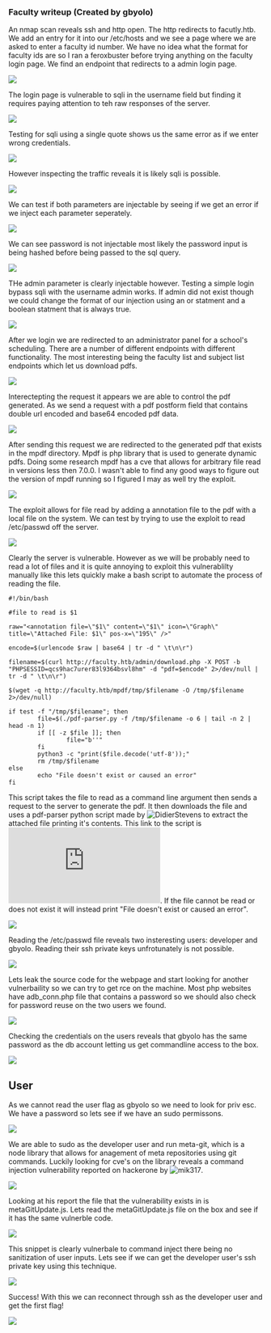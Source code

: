 ### Faculty writeup (Created by gbyolo)

An nmap scan reveals ssh and http open. The http redirects to facutly.htb. We add an entry for it into our /etc/hosts and we see a page where we are asked to enter a faculty id number. We have no idea what the format for faculty ids are so I ran a feroxbuster before trying anything on the faculty login page. We find an endpoint that redirects to a admin login page.

![](./imgs/foothold/0.png)

The login page is vulnerable to sqli in the username field but finding it requires paying attention to teh raw responses of the server.

![](./imgs/foothold/0.1.png)

Testing for sqli using a single quote shows us the same error as if we enter wrong credentials.

![](./imgs/foothold/0.2.png)

However inspecting the traffic reveals it is likely sqli is possible.

![](./imgs/foothold/0.3.png)

We can test if both parameters are injectable by seeing if we get an error if we inject each parameter seperately. 

![](./imgs/foothold/0.4.png)

We can see password is not injectable most likely the password input is being hashed before being passed to the sql query. 

![](./imgs/foothold/0.5.png)

THe admin parameter is clearly injectable however. Testing a simple login bypass sqli with the username admin works. If admin did not exist though we could change the format of our injection using an or statment and a boolean statment that is always true. 

![](./imgs/foothold/1.png)

After we login we are redirected to an administrator panel for a school's scheduling. There are a number of different endpoints with different functionality. The most interesting being the faculty list and subject list endpoints which let us download pdfs.

![](./imgs/foothold/2.png)

Interectepting the request it appears we are able to control the pdf generated. As we send a request with a pdf postform field that contains double url encoded and base64 encoded pdf data.

![](./imgs/foothold/3.png)

After sending this request we are redirected to the generated pdf that exists in the mpdf directory. Mpdf is php library that is used to generate dynamic pdfs. Doing some research mpdf has a cve that allows for arbitrary file read in versions less then 7.0.0. I wasn't able to find any good ways to figure out the version of mpdf running so I figured I may as well try the exploit. 

![](./imgs/foothold/4.png)

The exploit allows for file read by adding a annotation file to the pdf with a local file on the system. We can test by trying to use the exploit to read /etc/passwd off the server.

![](./imgs/foothold/6.0.png)

Clearly the server is vulnerable. However as we will be probably need to read a lot of files and it is quite annoying to exploit this vulnerablilty manually like this lets quickly make a bash script to automate the process of reading the file.

```
#!/bin/bash

#file to read is $1

raw="<annotation file=\"$1\" content=\"$1\" icon=\"Graph\" title=\"Attached File: $1\" pos-x=\"195\" />"

encode=$(urlencode $raw | base64 | tr -d " \t\n\r")

filename=$(curl http://faculty.htb/admin/download.php -X POST -b "PHPSESSID=qcs9hac7urer83l9364bsvl8hm" -d "pdf=$encode" 2>/dev/null | tr -d " \t\n\r")

$(wget -q http://faculty.htb/mpdf/tmp/$filename -O /tmp/$filename 2>/dev/null)

if test -f "/tmp/$filename"; then
        file=$(./pdf-parser.py -f /tmp/$filename -o 6 | tail -n 2 | head -n 1)
        if [[ -z $file ]]; then
                file="b''"
        fi
        python3 -c "print($file.decode('utf-8'));"
        rm /tmp/$filename
else
        echo "File doesn't exist or caused an error"
fi 
```
This script takes the file to read as a command line argument then sends a request to the server to generate the pdf. It then downloads the file and uses a pdf-parser python script made by ![DidierStevens](https://github.com/DidierStevens) to extract the attached file printing it's contents. This link to the script is ![here](https://raw.githubusercontent.com/DidierStevens/DidierStevensSuite/master/pdf-parser.py). If the file cannot be read or does not exist it will instead print "File doesn't exist or caused an error". 

![](./imgs/foothold/7.png)

Reading the /etc/passwd file reveals two insteresting users: developer and gbyolo. Reading their ssh private keys unfrotunately is not possible.

![](./imgs/foothold/8.png)

Lets leak the source code for the webpage and start looking for another vulnerbaility so we can try to get rce on the machine. Most php websites have  adb_conn.php file that contains a password so we should also check for password reuse on the two users we found.

![](./imgs/foothold/9.png)

Checking the credentials on the users reveals that gbyolo has the same password as the db account letting us get commandline access to the box.

![](./imgs/foothold/10.png)

## User

As we cannot read the user flag as gbyolo so we need to look for priv esc. We have a password so lets see if we have an sudo permissons. 

![](./imgs/user/0.png)

We are able to sudo as the developer user and run meta-git, which is a node library that allows for anagement of meta repositories using git commands. Luckily looking for cve's on the library reveals a command injection vulnerability reported on hackerone by ![mik317](https://hackerone.com/mik317).

![](./imgs/user/1.png)

Looking at his report the file that the vulnerability exists in is metaGitUpdate.js. Lets read the metaGitUpdate.js file on the box and see if it has the same vulnerble code.

![](./imgs/user/1.1.png)

This snippet is clearly vulnerbale to command inject there being no sanitization of user inputs. Lets see if we can get the developer user's ssh private key using this technique.

![](./imgs/user/2.png)

Success!
With this we can reconnect through ssh as the developer user and get the first flag!

![](./imgs/user/3.png)

